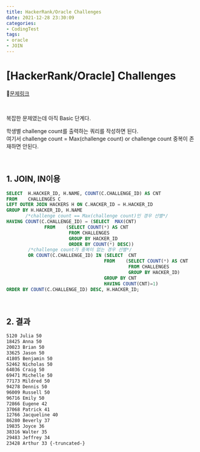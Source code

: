 ```yaml
---
title: HackerRank/Oracle Challenges
date: 2021-12-28 23:30:09
categories:
- CodingTest
tags:
- oracle
- JOIN
---
```


# [HackerRank/Oracle] Challenges

📌[문제링크](https://www.hackerrank.com/challenges/challenges/problem) 

<BR>

복잡한 문제였는데 아직 Basic 단계다.

학생별 challenge count를 출력하는 쿼리를 작성하면 된다. <br>여기서 challenge count = Max(challenge count)  or  challenge count 중복이 존재하면 안된다.

<BR>

## 1. JOIN, IN이용

```sql
SELECT  H.HACKER_ID, H.NAME, COUNT(C.CHALLENGE_ID) AS CNT
FROM    CHALLENGES C
LEFT OUTER JOIN HACKERS H ON C.HACKER_ID = H.HACKER_ID
GROUP BY H.HACKER_ID, H.NAME
	   /*challenge count == Max(challenge count)인 경우 선별*/
HAVING COUNT(C.CHALLENGE_ID) = (SELECT  MAX(CNT)
              FROM    (SELECT COUNT(*) AS CNT
                       FROM CHALLENGES 
                       GROUP BY HACKER_ID 
                       ORDER BY COUNT(*) DESC))
        /*challenge count가 중복이 없는 경우 선별*/
        OR COUNT(C.CHALLENGE_ID) IN (SELECT  CNT 
                                    FROM    (SELECT COUNT(*) AS CNT 
                                             FROM CHALLENGES 
                                             GROUP BY HACKER_ID)
                                    GROUP BY CNT 
                                    HAVING COUNT(CNT)=1)
ORDER BY COUNT(C.CHALLENGE_ID) DESC, H.HACKER_ID;

```

<BR>

## 2. 결과

```txt
5120 Julia 50 
18425 Anna 50 
20023 Brian 50 
33625 Jason 50 
41805 Benjamin 50 
52462 Nicholas 50 
64036 Craig 50 
69471 Michelle 50 
77173 Mildred 50 
94278 Dennis 50 
96009 Russell 50 
96716 Emily 50 
72866 Eugene 42 
37068 Patrick 41 
12766 Jacqueline 40 
86280 Beverly 37 
19835 Joyce 36 
38316 Walter 35 
29483 Jeffrey 34 
23428 Arthur 33 {-truncated-}
```



